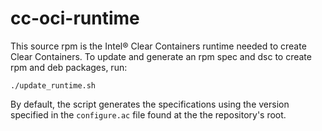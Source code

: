 # cc-oci-runtime

This source rpm is the Intel® Clear Containers runtime needed to create Clear
Containers. To update and generate an rpm spec and dsc to create rpm and deb
packages, run:

``./update_runtime.sh``

By default, the script generates the specifications using the version
specified in the ``configure.ac`` file found at the the repository's root.

